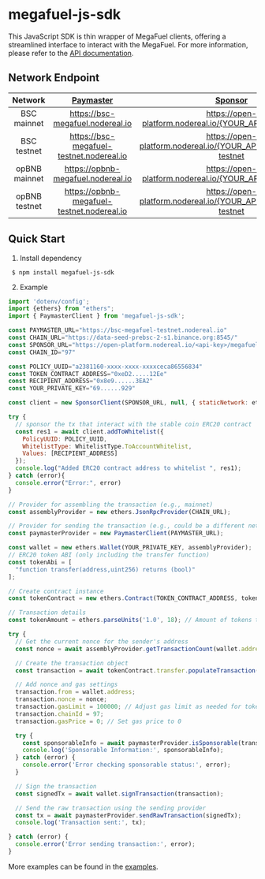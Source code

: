 # megafuel-js-sdk

This JavaScript SDK is thin wrapper of MegaFuel clients, offering a streamlined interface to interact with the MegaFuel. For more information, please refer to the [API documentation](https://docs.nodereal.io/docs/megafuel-api).

## Network Endpoint

|    Network    |        [Paymaster]( https://docs.nodereal.io/reference/pm-issponsorable)        |                [Sponsor](https://docs.nodereal.io/reference/pm-addtowhitelist)                 |
|:-------------:|:-------------------------------------------------------------------------------:|:----------------------------------------------------------------------------------------------:|
|  BSC mainnet  |                        https://bsc-megafuel.nodereal.io                         |                   https://open-platform.nodereal.io/{YOUR_API_KEY}/megafuel                    |
|  BSC testnet  |                    https://bsc-megafuel-testnet.nodereal.io                     |               https://open-platform.nodereal.io/{YOUR_API_KEY}/megafuel-testnet                |
| opBNB mainnet |                       https://opbnb-megafuel.nodereal.io                        |                   https://open-platform.nodereal.io/{YOUR_API_KEY}/megafuel                    |
| opBNB testnet |                   https://opbnb-megafuel-testnet.nodereal.io                    |               https://open-platform.nodereal.io/{YOUR_API_KEY}/megafuel-testnet                |

## Quick Start
1. Install dependency

```shell
 $ npm install megafuel-js-sdk
 ```

2. Example
```js
import 'dotenv/config';
import {ethers} from "ethers";
import { PaymasterClient } from 'megafuel-js-sdk';

const PAYMASTER_URL="https://bsc-megafuel-testnet.nodereal.io"
const CHAIN_URL="https://data-seed-prebsc-2-s1.binance.org:8545/"
const SPONSOR_URL="https://open-platform.nodereal.io/<api-key>/megafuel-testnet"
const CHAIN_ID="97"

const POLICY_UUID="a2381160-xxxx-xxxx-xxxxceca86556834"
const TOKEN_CONTRACT_ADDRESS="0xeD2.....12Ee"
const RECIPIENT_ADDRESS="0x8e9......3EA2"
const YOUR_PRIVATE_KEY="69......929"

const client = new SponsorClient(SPONSOR_URL, null, { staticNetwork: ethers.Network.from(Number(CHAIN_ID)) });

try {
  // sponsor the tx that interact with the stable coin ERC20 contract
  const res1 = await client.addToWhitelist({
    PolicyUUID: POLICY_UUID,
    WhitelistType: WhitelistType.ToAccountWhitelist,
    Values: [RECIPIENT_ADDRESS]
  });
  console.log("Added ERC20 contract address to whitelist ", res1);
} catch (error){
  console.error("Error:", error)
}

// Provider for assembling the transaction (e.g., mainnet)
const assemblyProvider = new ethers.JsonRpcProvider(CHAIN_URL);

// Provider for sending the transaction (e.g., could be a different network or provider)
const paymasterProvider = new PaymasterClient(PAYMASTER_URL);

const wallet = new ethers.Wallet(YOUR_PRIVATE_KEY, assemblyProvider);
// ERC20 token ABI (only including the transfer function)
const tokenAbi = [
  "function transfer(address,uint256) returns (bool)"
];

// Create contract instance
const tokenContract = new ethers.Contract(TOKEN_CONTRACT_ADDRESS, tokenAbi, wallet);

// Transaction details
const tokenAmount = ethers.parseUnits('1.0', 18); // Amount of tokens to send (adjust decimals as needed)

try {
  // Get the current nonce for the sender's address
  const nonce = await assemblyProvider.getTransactionCount(wallet.address);

  // Create the transaction object
  const transaction = await tokenContract.transfer.populateTransaction(RECIPIENT_ADDRESS, tokenAmount);

  // Add nonce and gas settings
  transaction.from = wallet.address;
  transaction.nonce = nonce;
  transaction.gasLimit = 100000; // Adjust gas limit as needed for token transfers
  transaction.chainId = 97;
  transaction.gasPrice = 0; // Set gas price to 0

  try {
    const sponsorableInfo = await paymasterProvider.isSponsorable(transaction);
    console.log('Sponsorable Information:', sponsorableInfo);
  } catch (error) {
    console.error('Error checking sponsorable status:', error);
  }

  // Sign the transaction
  const signedTx = await wallet.signTransaction(transaction);

  // Send the raw transaction using the sending provider
  const tx = await paymasterProvider.sendRawTransaction(signedTx);
  console.log('Transaction sent:', tx);

} catch (error) {
  console.error('Error sending transaction:', error);
}
```

More examples can be found in the [examples](https://github.com/node-real/megafuel-client-example).

